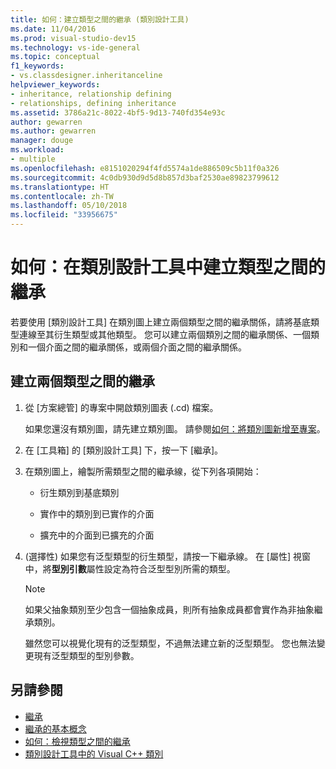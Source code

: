 ```yaml
---
title: 如何：建立類型之間的繼承 (類別設計工具)
ms.date: 11/04/2016
ms.prod: visual-studio-dev15
ms.technology: vs-ide-general
ms.topic: conceptual
f1_keywords:
- vs.classdesigner.inheritanceline
helpviewer_keywords:
- inheritance, relationship defining
- relationships, defining inheritance
ms.assetid: 3786a21c-8022-4bf5-9d13-740fd354e93c
author: gewarren
ms.author: gewarren
manager: douge
ms.workload:
- multiple
ms.openlocfilehash: e8151020294f4fd5574a1de886509c5b11f0a326
ms.sourcegitcommit: 4c0db930d9d5d8b857d3baf2530ae89823799612
ms.translationtype: HT
ms.contentlocale: zh-TW
ms.lasthandoff: 05/10/2018
ms.locfileid: "33956675"
---
```

# <a name="how-to-create-inheritance-between-types-in-class-designer"></a>如何：在類別設計工具中建立類型之間的繼承

若要使用 [類別設計工具] 在類別圖上建立兩個類型之間的繼承關係，請將基底類型連線至其衍生類型或其他類型。 您可以建立兩個類別之間的繼承關係、一個類別和一個介面之間的繼承關係，或兩個介面之間的繼承關係。

## <a name="to-create-an-inheritance-between-types"></a>建立兩個類型之間的繼承

1.  從 [方案總管] 的專案中開啟類別圖表 (.cd) 檔案。

     如果您還沒有類別圖，請先建立類別圖。 請參閱[如何：將類別圖新增至專案](how-to-add-class-diagrams-to-projects.md)。

2.  在 [工具箱] 的 [類別設計工具] 下，按一下 [繼承]。

3.  在類別圖上，繪製所需類型之間的繼承線，從下列各項開始：

    -   衍生類別到基底類別

    -   實作中的類別到已實作的介面

    -   擴充中的介面到已擴充的介面

4.  (選擇性) 如果您有泛型類型的衍生類型，請按一下繼承線。 在 [屬性] 視窗中，將**型別引數**屬性設定為符合泛型型別所需的類型。

    > [!NOTE]
    > 如果父抽象類別至少包含一個抽象成員，則所有抽象成員都會實作為非抽象繼承類別。
    >
    >  雖然您可以視覺化現有的泛型類型，不過無法建立新的泛型類型。 您也無法變更現有泛型類型的型別參數。

## <a name="see-also"></a>另請參閱

- [繼承](/dotnet/csharp/programming-guide/classes-and-structs/inheritance)
- [繼承的基本概念](/dotnet/visual-basic/programming-guide/language-features/objects-and-classes/inheritance-basics)
- [如何：檢視類型之間的繼承](how-to-view-inheritance-between-types.md)
- [類別設計工具中的 Visual C++ 類別](visual-cpp-classes.md)